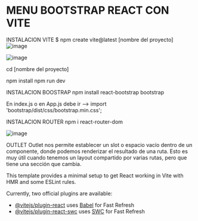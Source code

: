 # MENU BOOTSTRAP REACT CON VITE

INSTALACION VITE
$ npm create vite@latest [nombre del proyecto]
![image](https://github.com/verobaires/react-bootstrapV5-routerV6/assets/34665102/69024398-3561-4b48-a60b-104e64cd837f)

![image](https://github.com/verobaires/react-bootstrapV5-routerV6/assets/34665102/67cba046-603e-4e49-9707-c0ce84e13a5a)


cd [nombre del proyecto]

npm install
npm run dev

INSTALACION BOOSTRAP 
npm install react-bootstrap bootstrap

En index.js o en App.js debe ir -->
import 'bootstrap/dist/css/bootstrap.min.css';

INSTALACION ROUTER 
npm i react-router-dom

![image](https://github.com/verobaires/react-bootstrapV5-routerV6/assets/34665102/e1f38974-a49c-4e72-80ec-bbc785bbcda2)


OUTLET
Outlet nos permite establecer un slot o espacio vacío dentro de un componente, donde podemos renderizar el resultado de una ruta. Esto es muy útil cuando tenemos un layout compartido por varias rutas, pero que tiene una sección que cambia.


This template provides a minimal setup to get React working in Vite with HMR and some ESLint rules.

Currently, two official plugins are available:

- [@vitejs/plugin-react](https://github.com/vitejs/vite-plugin-react/blob/main/packages/plugin-react/README.md) uses [Babel](https://babeljs.io/) for Fast Refresh
- [@vitejs/plugin-react-swc](https://github.com/vitejs/vite-plugin-react-swc) uses [SWC](https://swc.rs/) for Fast Refresh
